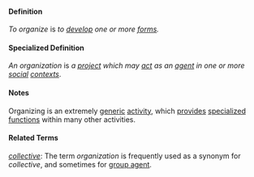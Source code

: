 #### Definition

*To organize* is *to [develop](https://github.com/gcassel/Modular-Organization-Terminology/blob/master/terms/develop.md) one or more [forms](https://github.com/gcassel/Modular-Organization-Terminology/blob/master/terms/form.md).*

#### Specialized Definition

*An organization* is *a [project](https://github.com/gcassel/Modular-Organization-Terminology/blob/master/terms/project.md) which may [act](https://github.com/inclusiveorg/iott/blob/master/terms/act.md) as an [agent](https://github.com/gcassel/Modular-Organization-Terminology/blob/master/terms/agent.md) in one or more [social](https://github.com/gcassel/Modular-Organization-Terminology/blob/master/terms/social.md) [contexts](https://github.com/gcassel/Modular-Organization-Terminology/blob/master/terms/context.md)*.


#### Notes

Organizing is an extremely [generic](https://github.com/gcassel/Modular-Organization-Terminology/blob/master/terms/generic.md) [activity](https://github.com/gcassel/Modular-Organization-Terminology/blob/master/terms/activity.md), which [provides](https://github.com/gcassel/Modular-Organization-Terminology/blob/master/terms/provide.md) [specialized](https://github.com/gcassel/Modular-Organization-Terminology/blob/master/terms/specialize.md) [functions](https://github.com/gcassel/Modular-Organization-Terminology/blob/master/terms/function.md) within many other activities.

#### Related Terms

*[collective](https://github.com/gcassel/Modular-Organization-Terminology/blob/master/terms/collective.md)*:  The term *organization* is frequently used as a synonym for *collective*, and sometimes for [group agent](https://github.com/gcassel/Modular-Organizing-Terminology/blob/master/terms/group-agent.md). 
